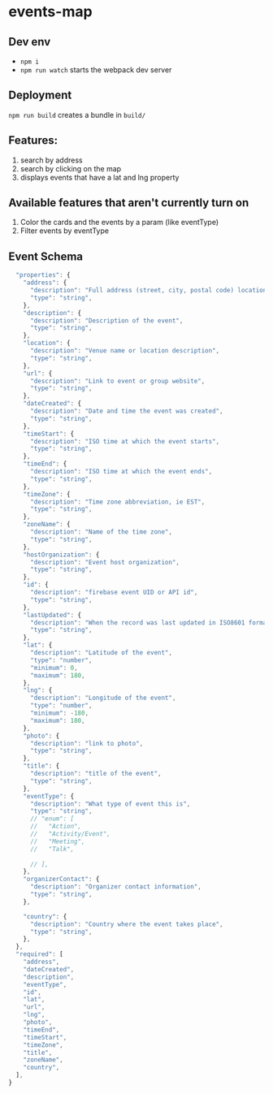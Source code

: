 # events-map

## Dev env
- `npm i`
- `npm run watch` starts the webpack dev server

## Deployment
`npm run build` creates a bundle in `build/` 

## Features:
1. search by address
2. search by clicking on the map
3. displays events that have a lat and lng property

## Available features that aren't currently turn on
1. Color the cards and the events by a param (like eventType)
2. Filter events by eventType

## Event Schema
```JavaScript
  "properties": {
    "address": {
      "description": "Full address (street, city, postal code) location of the event",
      "type": "string",
    },
    "description": {
      "description": "Description of the event",
      "type": "string",
    },
    "location": {
      "description": "Venue name or location description",
      "type": "string",
    },
    "url": {
      "description": "Link to event or group website",
      "type": "string",
    },
    "dateCreated": {
      "description": "Date and time the event was created",
      "type": "string",
    },
    "timeStart": {
      "description": "ISO time at which the event starts",
      "type": "string",
    },
    "timeEnd": {
      "description": "ISO time at which the event ends",
      "type": "string",
    },
    "timeZone": {
      "description": "Time zone abbreviation, ie EST",
      "type": "string",
    },
    "zoneName": {
      "description": "Name of the time zone",
      "type": "string",
    },
    "hostOrganization": {
      "description": "Event host organization",
      "type": "string",
    },
    "id": {
      "description": "firebase event UID or API id",
      "type": "string",
    },
    "lastUpdated": {
      "description": "When the record was last updated in ISO8601 format",
      "type": "string",
    },
    "lat": {
      "description": "Latitude of the event",
      "type": "number",
      "minimum": 0,
      "maximum": 180,
    },
    "lng": {
      "description": "Longitude of the event",
      "type": "number",
      "minimum": -180,
      "maximum": 180,
    },
    "photo": {
      "description": "link to photo",
      "type": "string",
    },
    "title": {
      "description": "title of the event",
      "type": "string",
    },
    "eventType": {
      "description": "What type of event this is",
      "type": "string",
      // "enum": [
      //   "Action",
      //   "Activity/Event",
      //   "Meeting",
      //   "Talk",
        
      // ],
    },
    "organizerContact": {
      "description": "Organizer contact information",
      "type": "string",
    },

    "country": {
      "description": "Country where the event takes place",
      "type": "string",
    },
  },
  "required": [
    "address",
    "dateCreated",
    "description",
    "eventType",
    "id",
    "lat",
    "url",
    "lng",
    "photo",
    "timeEnd",
    "timeStart",
    "timeZone",
    "title",
    "zoneName",
    "country",
  ],
}
```
